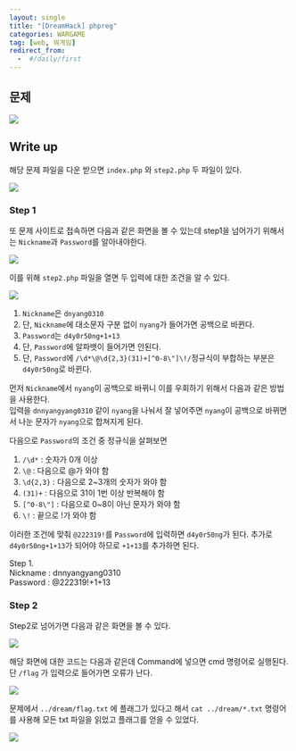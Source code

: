 ```yaml
---
layout: single
title: "[DreamHack] phpreg"
categories: WARGAME
tag: [web, 워게임]
redirect_from:
  -  #/daily/first
---
```


## 문제

![]({{site.url}}/images/2024-05-04-web4-images/problem.png)

## Write up

해당 문제 파일을 다운 받으면 `index.php` 와 `step2.php` 두 파일이 있다.

![]({{site.url}}/images/2024-05-04-web4-images/solve1.png)

### Step 1

또 문제 사이트로 접속하면 다음과 같은 화면을 볼 수 있는데 step1을 넘어가기 위해서는 `Nickname`과 `Password`를 알아내야한다.

![]({{site.url}}/images/2024-05-04-web4-images/solve2.png)

이를 위해 `step2.php` 파일을 열면 두 입력에 대한 조건을 알 수 있다.

![]({{site.url}}/images/2024-05-04-web4-images/solve3.png)

1. `Nickname`은 `dnyang0310`
2. 단, `Nickname`에 대소문자 구분 없이 `nyang`가 들어가면 공백으로 바뀐다.
3. `Password`는 `d4y0r50ng+1+13`
4. 단, `Password`에 알파뱃이 들어가면 안된다.
5. 단, `Password`에 `/\d*\@\d{2,3}(31)+[^0-8\"]\!/`정규식이 부합하는 부분은 `d4y0r50ng`로 바뀐다.

먼저 `Nickname`에서 `nyang`이 공백으로 바뀌니 이를 우회하기 위해서 다음과 같은 방법을 사용한다.  
입력을 `dnnyangyang0310` 같이 `nyang`을 나눠서 잘 넣어주면 `nyang`이 공백으로 바뀌면서 나눈 문자가 `nyang`으로 합쳐지게 된다.

다음으로 `Password`의 조건 중 정규식을 살펴보면

1. `/\d*` : 숫자가 0개 이상
2. `\@` : 다음으로 @가 와야 함
3. `\d{2,3}` : 다음으로 2~3개의 숫자가 와야 함
4. `(31)+` : 다음으로 31이 1번 이상 반복해야 함
5. `[^0-8\"]` : 다음으로 0~8이 아닌 문자가 와야 함
6. `\!` : 끝으로 !가 와야 함

이러한 조건에 맞춰 `@222319!`를 `Password`에 입력하면 `d4y0r50ng`가 된다. 추가로 `d4y0r50ng+1+13`가 되어야 하므로 `+1+13`를 추가하면 된다.

Step 1.  
Nickname : dnnyangyang0310  
Password : @222319!+1+13

### Step 2

Step2로 넘어가면 다음과 같은 화면을 볼 수 있다.

![]({{site.url}}/images/2024-05-04-web4-images/solve4.png)

해당 화면에 대한 코드는 다음과 같은데 Command에 넣으면 cmd 명령어로 실행된다. 단 `/flag` 가 입력으로 들어가면 오류가 난다.

![]({{site.url}}/images/2024-05-04-web4-images/solve5.png)

문제에서 `../dream/flag.txt` 에 플래그가 있다고 해서 `cat ../dream/*.txt` 명령어를 사용해 모든 txt 파일을 읽었고 플래그를 얻을 수 있었다.

![]({{site.url}}/images/2024-05-04-web4-images/solve6.png)
